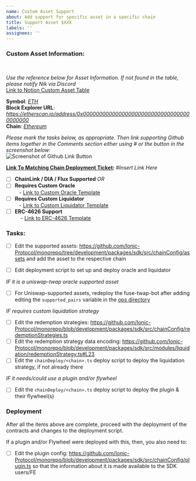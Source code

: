```yaml
---
name: Custom Asset Support
about: Add support for specific asset in a specific chain
title: Support Asset $XXX
labels: ''
assignees: ''
---
```


<h3> Custom Asset Information: </h3> <br>

_Use the reference below for Asset Information. If not found in the table, please notify Nik via Discord_ <br>
[Link to Notion Custom Asset Table](https://www.notion.so/4627d911ce3c4589aef9f7592650e7b2?v=4b3abb4ebfd44018bcf47496d512b778) <br>

**Symbol**: _<ins> ETH </ins>_ <br>
**Block Explorer URL**: *https://etherscan.io/address/0x0000000000000000000000000000000000000000* <br>
**Chain**: _<ins> Ethereum </ins>_

_Please mark the tasks below, as appropriate. Then link supporting Github items together in the Comments section either using # or the button in the screenshot below:_ <br>
![Screenshot of Github Link Button](https://user-images.githubusercontent.com/103433798/169572470-b7e31053-afab-4225-9816-6403193b86b3.png) <br>

**<ins>Link To Matching Chain Deployment Ticket</ins>:** #_Insert Link Here_ <br>

- [ ] **ChainLink / DIA / Flux Supported** _*OR*_
- [ ] **Requires Custom Oracle** <br>
      &nbsp;&nbsp;&nbsp;- [Link to Custom Oracle Template](https://github.com/Ionic-Protocol/contracts/issues/new?assignees=&labels=&template=custom-oracle.md&title=Custom+Oracle+for+%24XXX)
- [ ] **Requires Custom Liquidator** <br>
      &nbsp;&nbsp;&nbsp;- [Link to Custom Liquidator Template](https://github.com/Ionic-Protocol/contracts/issues/new?assignees=&labels=&template=custom-liquidation-strategy.md&title=Custom+Liquidation+Strategy+for+%24XXX)
- [ ] **ERC-4626 Support** <br>
      &nbsp;&nbsp;&nbsp;&nbsp;- [Link to ERC-4626 Template](https://github.com/Ionic-Protocol/contracts/issues/new?assignees=&labels=&template=erc-4626-strategy.md&title=ERC-4626+Strategy+for+%24XXX)

<h3> Tasks: </h3>

- [ ] Edit the supported assets: https://github.com/Ionic-Protocol/monorepo/tree/development/packages/sdk/src/chainConfig/assets and add the asset to the respective chain

- [ ] Edit deployment script to set up and deploy oracle and liquidator

_IF it is a uniswap-twap oracle supported asset_

- [ ] For Uniswap-supported assets, redeploy the fuse-twap-bot after adding editing the `supported_pairs` variable in the [ops directory](https://github.com/Ionic-Protocol/monorepo/blob/development/ops/main.tf#L28)

_IF requires custom liquidation strategy_

- [ ] Edit the redemption strategies: https://github.com/Ionic-Protocol/monorepo/blob/development/packages/sdk/src/chainConfig/redemptionStrategies.ts
- [ ] Edit the redemption strategy data encoding: https://github.com/Ionic-Protocol/monorepo/blob/development/packages/sdk/src/modules/liquidation/redemptionStrategy.ts#L23
- [ ] Edit the `chainDeploy/<chain>.ts` deploy script to deploy the liquidation strategy, if not already there

_IF it needs/could use a plugin and/or flywheel_

- [ ] Edit the `chainDeploy/<chain>.ts` deploy script to deploy the plugin & their flywheel(s)

### Deployment

After all the items above are complete, proceed with the deployment of the contracts and changes to the deployment script.

If a plugin and/or Flywheel were deployed with this, then, you also need to:

- [ ] Edit the plugin config: https://github.com/Ionic-Protocol/monorepo/blob/development/packages/sdk/src/chainConfig/plugin.ts so that the information about it is made available to the SDK users/FE
